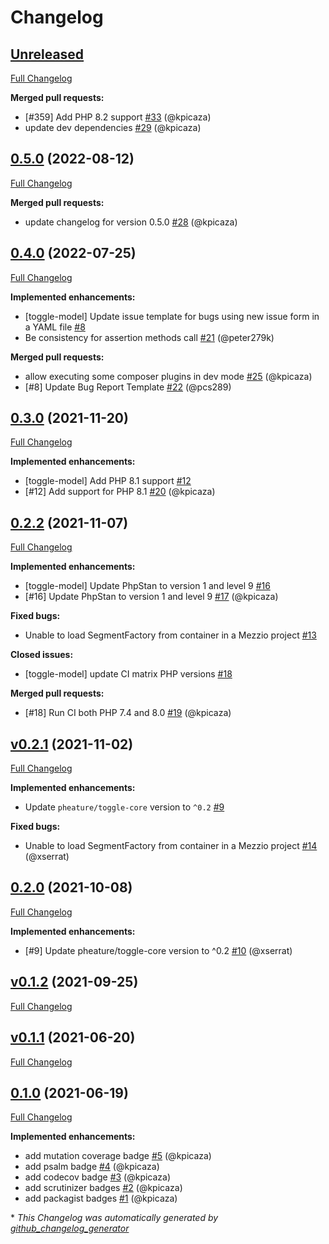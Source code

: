 # Changelog

## [Unreleased](https://github.com/pheature-flags/toggle-model/tree/0.7.0)

[Full Changelog](https://github.com/pheature-flags/toggle-model/compare/0.5.0...0.7.0)

**Merged pull requests:**

- \[\#359\] Add PHP 8.2 support [\#33](https://github.com/pheature-flags/toggle-model/pull/33) (@kpicaza)
- update dev dependencies [\#29](https://github.com/pheature-flags/toggle-model/pull/29) (@kpicaza)

## [0.5.0](https://github.com/pheature-flags/toggle-model/tree/0.5.0) (2022-08-12)

[Full Changelog](https://github.com/pheature-flags/toggle-model/compare/0.4.0...0.5.0)

**Merged pull requests:**

- update changelog for version 0.5.0 [\#28](https://github.com/pheature-flags/toggle-model/pull/28) (@kpicaza)

## [0.4.0](https://github.com/pheature-flags/toggle-model/tree/0.4.0) (2022-07-25)

[Full Changelog](https://github.com/pheature-flags/toggle-model/compare/0.3.0...0.4.0)

**Implemented enhancements:**

- \[toggle-model\] Update issue template for bugs using new issue form in a YAML file [\#8](https://github.com/pheature-flags/toggle-model/issues/8)
- Be consistency for assertion methods call [\#21](https://github.com/pheature-flags/toggle-model/pull/21) (@peter279k)

**Merged pull requests:**

- allow executing some composer plugins in dev mode [\#25](https://github.com/pheature-flags/toggle-model/pull/25) (@kpicaza)
- \[\#8\] Update Bug Report Template [\#22](https://github.com/pheature-flags/toggle-model/pull/22) (@pcs289)

## [0.3.0](https://github.com/pheature-flags/toggle-model/tree/0.3.0) (2021-11-20)

[Full Changelog](https://github.com/pheature-flags/toggle-model/compare/0.2.2...0.3.0)

**Implemented enhancements:**

- \[toggle-model\] Add PHP 8.1 support [\#12](https://github.com/pheature-flags/toggle-model/issues/12)
- \[\#12\] Add support for PHP 8.1 [\#20](https://github.com/pheature-flags/toggle-model/pull/20) (@kpicaza)

## [0.2.2](https://github.com/pheature-flags/toggle-model/tree/0.2.2) (2021-11-07)

[Full Changelog](https://github.com/pheature-flags/toggle-model/compare/v0.2.1...0.2.2)

**Implemented enhancements:**

- \[toggle-model\] Update PhpStan to version 1 and level 9 [\#16](https://github.com/pheature-flags/toggle-model/issues/16)
- \[\#16\] Update PhpStan to version 1 and level 9 [\#17](https://github.com/pheature-flags/toggle-model/pull/17) (@kpicaza)

**Fixed bugs:**

- Unable to load SegmentFactory from container in a Mezzio project [\#13](https://github.com/pheature-flags/toggle-model/issues/13)

**Closed issues:**

- \[toggle-model\] update CI matrix PHP versions [\#18](https://github.com/pheature-flags/toggle-model/issues/18)

**Merged pull requests:**

- \[\#18\] Run CI both PHP 7.4 and 8.0 [\#19](https://github.com/pheature-flags/toggle-model/pull/19) (@kpicaza)

## [v0.2.1](https://github.com/pheature-flags/toggle-model/tree/v0.2.1) (2021-11-02)

[Full Changelog](https://github.com/pheature-flags/toggle-model/compare/0.2.0...v0.2.1)

**Implemented enhancements:**

- Update `pheature/toggle-core` version to `^0.2`  [\#9](https://github.com/pheature-flags/toggle-model/issues/9)

**Fixed bugs:**

- Unable to load SegmentFactory from container in a Mezzio project [\#14](https://github.com/pheature-flags/toggle-model/pull/14) (@xserrat)

## [0.2.0](https://github.com/pheature-flags/toggle-model/tree/0.2.0) (2021-10-08)

[Full Changelog](https://github.com/pheature-flags/toggle-model/compare/v0.1.2...0.2.0)

**Implemented enhancements:**

- \[\#9\] Update pheature/toggle-core version to ^0.2 [\#10](https://github.com/pheature-flags/toggle-model/pull/10) (@xserrat)

## [v0.1.2](https://github.com/pheature-flags/toggle-model/tree/v0.1.2) (2021-09-25)

[Full Changelog](https://github.com/pheature-flags/toggle-model/compare/v0.1.1...v0.1.2)

## [v0.1.1](https://github.com/pheature-flags/toggle-model/tree/v0.1.1) (2021-06-20)

[Full Changelog](https://github.com/pheature-flags/toggle-model/compare/0.1.0...v0.1.1)

## [0.1.0](https://github.com/pheature-flags/toggle-model/tree/0.1.0) (2021-06-19)

[Full Changelog](https://github.com/pheature-flags/toggle-model/compare/2f1a8749945a2d11f4d2b82e4c8e53769333794a...0.1.0)

**Implemented enhancements:**

- add mutation coverage badge [\#5](https://github.com/pheature-flags/toggle-model/pull/5) (@kpicaza)
- add psalm badge [\#4](https://github.com/pheature-flags/toggle-model/pull/4) (@kpicaza)
- add codecov badge [\#3](https://github.com/pheature-flags/toggle-model/pull/3) (@kpicaza)
- add scrutinizer badges [\#2](https://github.com/pheature-flags/toggle-model/pull/2) (@kpicaza)
- add packagist badges [\#1](https://github.com/pheature-flags/toggle-model/pull/1) (@kpicaza)



\* *This Changelog was automatically generated by [github_changelog_generator](https://github.com/github-changelog-generator/github-changelog-generator)*
